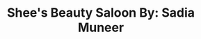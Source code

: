 ---
title: "Shee's Beauty Saloon By: Sadia Muneer"
url: /karachi/shees-beauty-saloon-by-sadia-muneer/
shop: Kosmetik
---